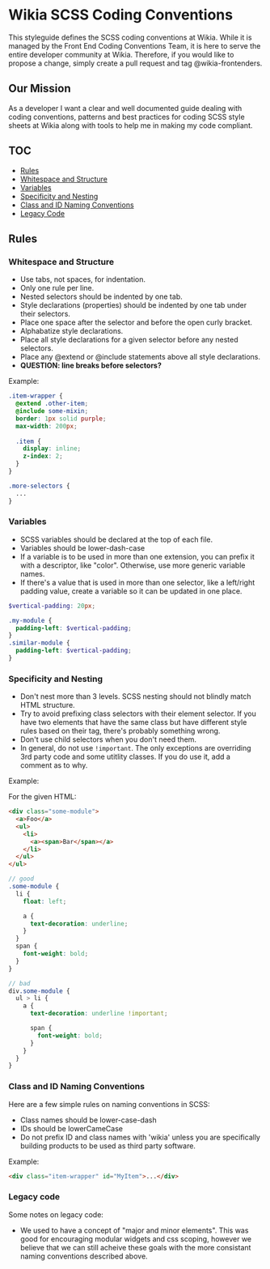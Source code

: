 # Wikia SCSS Coding Conventions

This styleguide defines the SCSS coding conventions at Wikia. While it is managed by the Front End Coding Conventions Team, it is here to serve the entire developer community at Wikia. Therefore, if you would like to propose a change, simply create a pull request and tag @wikia-frontenders.

## Our Mission

As a developer I want a clear and well documented guide dealing with coding conventions, patterns and best practices for coding SCSS style sheets at Wikia along with tools to help me in making my code compliant.

## TOC
* [Rules](#rules)
 * [Whitespace and Structure](#whitespace-and-structure)
 * [Variables](#variables)
 * [Specificity and Nesting](#specificity-and-nesting)
 * [Class and ID Naming Conventions](#class-and-id-naming-conventions)
* [Legacy Code](#legacy-code)

## Rules

### Whitespace and Structure

* Use tabs, not spaces, for indentation.
* Only one rule per line. 
* Nested selectors should be indented by one tab. 
* Style declarations (properties) should be indented by one tab under their selectors. 
* Place one space after the selector and before the open curly bracket.
* Alphabatize style declarations.
* Place all style declarations for a given selector before any nested selectors.
* Place any @extend or @include statements above all style declarations.
* **QUESTION: line breaks before selectors?**

Example:
```scss
.item-wrapper {
  @extend .other-item;
  @include some-mixin;
  border: 1px solid purple;
  max-width: 200px;
  
  .item {
    display: inline;
    z-index: 2;
  }
}

.more-selectors {
  ...
}
```

### Variables

* SCSS variables should be declared at the top of each file. 
* Variables should be lower-dash-case
* If a variable is to be used in more than one extension, you can prefix it with a descriptor, like "color". Otherwise, use more generic variable names.
* If there's a value that is used in more than one selector, like a left/right padding value, create a variable so it can be updated in one place.

```scss
$vertical-padding: 20px;

.my-module {
  padding-left: $vertical-padding;
}
.similar-module {
  padding-left: $vertical-padding;
}
```

### Specificity and Nesting

* Don't nest more than 3 levels. SCSS nesting should not blindly match HTML structure.
* Try to avoid prefixing class selectors with their element selector. If you have two elements that have the same class but have different style rules based on their tag, there's probably something wrong.
* Don't use child selectors when you don't need them.  
* In general, do not use ```!important```. The only exceptions are overriding 3rd party code and some utitlity classes. If you do use it, add a comment as to why. 

Example:

For the given HTML: 
```html
<div class="some-module">
  <a>Foo</a>
  <ul>
    <li>
      <a><span>Bar</span></a>
    </li>
  </ul>
</ul>
```
```scss
// good
.some-module {
  li {
    float: left;

    a {
      text-decoration: underline;
    }
  }
  span {
    font-weight: bold;
  }
}

// bad
div.some-module {
  ul > li {
    a {
      text-decoration: underline !important; 

      span {
        font-weight: bold;
      }
    }
  }
}
```

### Class and ID Naming Conventions
Here are a few simple rules on naming conventions in SCSS:
* Class names should be lower-case-dash
* IDs should be lowerCameCase
* Do not prefix ID and class names with 'wikia' unless you are specifically building products to be used as third party software. 

Example: 
```html
<div class="item-wrapper" id="MyItem">...</div>
```
### Legacy code

Some notes on legacy code: 
* We used to have a concept of "major and minor elements". This was good for encouraging modular widgets and css scoping, however we believe that we can still acheive these goals with the more consistant naming conventions described above. 
